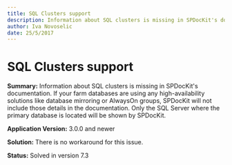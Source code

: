 ```yaml
---
title: SQL Clusters support
description: Information about SQL clusters is missing in SPDocKit's documentation.
author: Iva Novoselic
date: 25/5/2017
---
```


# SQL Clusters support

**Summary:** Information about SQL clusters is missing in SPDocKit's documentation. If your farm databases are using any high-availability solutions like database mirroring or AlwaysOn groups, SPDocKit will not include those details in the documentation. Only the SQL Server where the primary database is located will be shown by SPDocKit.

**Application Version:** 3.0.0 and newer

**Solution:** There is no workaround for this issue.

**Status:** Solved in version 7.3

